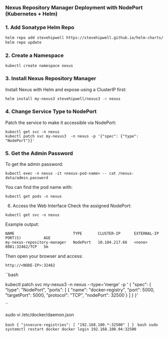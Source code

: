 ### Nexus Repository Manager Deployment with NodePort (Kubernetes + Helm)

### 1.  Add Sonatype Helm Repo

```bash
helm repo add stevehipwell https://stevehipwell.github.io/helm-charts/
helm repo update
```

### 2.  Create a Namespace

```
kubectl create namespace nexus
```

### 3.  Install Nexus Repository Manager

Install Nexus with Helm and expose using a ClusterIP first:
```bash
helm install my-nexus3 stevehipwell/nexus3 -n nexus

```

### 4.  Change Service Type to NodePort

Patch the service to make it accessible via NodePort:

```
kubectl get svc -n nexus
kubectl patch svc my-nexus3  -n nexus -p '{"spec": {"type": "NodePort"}}'
```

### 5. Get the Admin Password

To get the admin password:
```
kubectl exec -n nexus -it <nexus-pod-name> -- cat /nexus-data/admin.password
```
You can find the pod name with:

```
kubectl get pods -n nexus
```

6.  Access the Web Interface
Check the assigned NodePort:
```
kubectl get svc -n nexus
```
Example output:
```
NAME                          TYPE       CLUSTER-IP      EXTERNAL-IP   PORT(S)          AGE
my-nexus-repository-manager   NodePort   10.104.217.66   <none>        8081:32462/TCP   5m
```
Then open your browser and access:
```
http://<NODE-IP>:32462
```





``bash

kubectl patch svc my-nexus3 -n nexus --type='merge' -p '
{
  "spec": {
    "type": "NodePort",
    "ports": [
      {
        "name": "docker-registry",
        "port": 5000,
        "targetPort": 5000,
        "protocol": "TCP",
        "nodePort": 32500
      }
    ]
  }
}'



``



sudo vi /etc/docker/daemon.json

``bash
{
  "insecure-registries": [
    "192.168.100.*:32500"
  ]
}
``
``bash
sudo systemctl restart docker
docker login 192.168.100.94:32500
``



